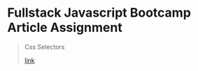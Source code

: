 # Fullstack Javascript Bootcamp Article Assignment

>Css Selectors
>
>[link](https://deepaknayak.hashnode.dev/css-selectors-with-code-snippets)
